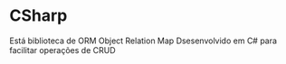 # CSharp
 Está biblioteca de ORM Object Relation Map
 Dsesenvolvido em C#
 para facilitar operações de CRUD
